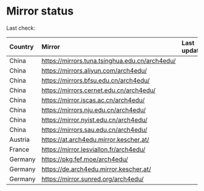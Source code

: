 <script src="./time.js"></script>
# Mirror status
Last check: <script type="text/javascript">localize(1706958827.4505906);</script>

|Country|Mirror|Last update|
|:------|:-----|:----------|
|China|https://mirrors.tuna.tsinghua.edu.cn/arch4edu/|<script type="text/javascript">localize(1706941762);</script>|
|China|https://mirrors.aliyun.com/arch4edu/|<script type="text/javascript">localize(1706941762);</script>|
|China|https://mirrors.bfsu.edu.cn/arch4edu/|<script type="text/javascript">localize(1706941762);</script>|
|China|https://mirrors.cernet.edu.cn/arch4edu/|<script type="text/javascript">localize(1706941762);</script>|
|China|https://mirror.iscas.ac.cn/arch4edu/|<script type="text/javascript">localize(1706898553);</script>|
|China|https://mirrors.nju.edu.cn/arch4edu/|<script type="text/javascript">localize(1706898553);</script>|
|China|https://mirror.nyist.edu.cn/arch4edu/|<script type="text/javascript">localize(1706898553);</script>|
|China|https://mirrors.sau.edu.cn/arch4edu/|<script type="text/javascript">localize(1706941762);</script>|
|Austria|https://at.arch4edu.mirror.kescher.at/|<script type="text/javascript">localize(1706941762);</script>|
|France|https://mirror.lesviallon.fr/arch4edu/|<script type="text/javascript">localize(1706898553);</script>|
|Germany|https://pkg.fef.moe/arch4edu/|<script type="text/javascript">localize(1706941762);</script>|
|Germany|https://de.arch4edu.mirror.kescher.at/|<script type="text/javascript">localize(1706941762);</script>|
|Germany|https://mirror.sunred.org/arch4edu/|<script type="text/javascript">localize(1706941762);</script>|

<script src="./tablefilter/tablefilter.js"></script>
<script src="./table.js"></script>